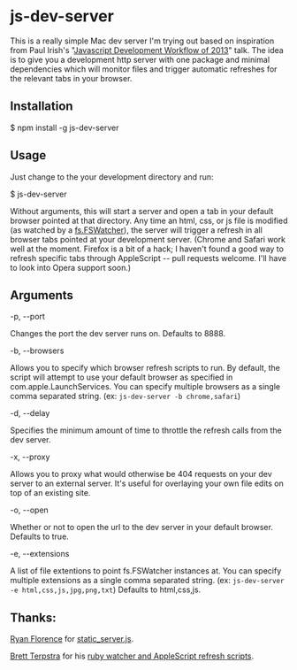 # js-dev-server

This is a really simple Mac dev server I'm trying out based on inspiration from
Paul Irish's "[Javascript Development Workflow of 2013](http://www.youtube.com/watch?v=f7AU2Ozu8eo)" talk. The idea is to give you a development http server with one package and minimal dependencies which will monitor files and trigger automatic refreshes for the relevant tabs in your browser.

## Installation

  $ npm install -g js-dev-server

## Usage

Just change to the your development directory and run:

  $ js-dev-server

Without arguments, this will start a server and open a tab in your default browser pointed at that directory. Any time an html, css, or js file is modified (as watched by a [fs.FSWatcher](http://nodejs.org/docs/v0.8.6/api/all.html#all_class_fs_fswatcher)), the server will trigger a refresh in all browser tabs pointed at your development server. (Chrome and Safari work well at the moment. Firefox is a bit of a hack; I haven't found a good way to refresh specific tabs through AppleScript -- pull requests welcome. I'll have to look into Opera support soon.)

## Arguments

  -p, --port

Changes the port the dev server runs on. Defaults to 8888.

  -b, --browsers

Allows you to specify which browser refresh scripts to run. By default, the script will attempt to use your default browser as specified in com.apple.LaunchServices. You can specify multiple browsers as a single comma separated string. (ex: `js-dev-server -b chrome,safari`)

  -d, --delay

Specifies the minimum amount of time to throttle the refresh calls from the dev server.

  -x, --proxy

Allows you to proxy what would otherwise be 404 requests on your dev server to an external server. It's useful for overlaying your own file edits on top of an existing site.

  -o, --open

 Whether or not to open the url to the dev server in your default browser. Defaults to true.

  -e, --extensions

A list of file extentions to point fs.FSWatcher instances at. You can specify multiple extensions as a single comma separated string. (ex: `js-dev-server -e html,css,js,jpg,png,txt`) Defaults to html,css,js.

## Thanks:
 [Ryan Florence](https://github.com/rpflorence) for [static_server.js](https://gist.github.com/701407).
 
[Brett Terpstra](https://github.com/ttscoff) for his [ruby watcher and AppleScript refresh scripts](http://brettterpstra.com/2011/03/07/watch-for-file-changes-and-refresh-your-browser-automatically/).

